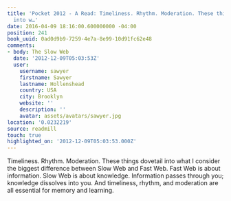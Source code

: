 ```yaml
---
title: 'Pocket 2012 - A Read: Timeliness. Rhythm. Moderation. These things dovetail
  into w…'
date: 2016-04-09 18:16:00.600000000 -04:00
position: 241
book_uuid: 0ad0d9b9-7259-4e7a-8e99-10d91fc62e48
comments:
- body: The Slow Web
  date: '2012-12-09T05:03:53Z'
  user:
    username: sawyer
    firstname: Sawyer
    lastname: Hollenshead
    country: USA
    city: Brooklyn
    website: ''
    description: ''
    avatar: assets/avatars/sawyer.jpg
location: '0.0232219'
source: readmill
touch: true
highlighted_on: '2012-12-09T05:03:53.000Z'
---
```


Timeliness. Rhythm. Moderation. These things dovetail into what I consider the biggest difference between Slow Web and Fast Web. Fast Web is about information. Slow Web is about knowledge. Information passes through you; knowledge dissolves into you. And timeliness, rhythm, and moderation are all essential for memory and learning.